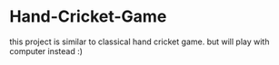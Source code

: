 # Hand-Cricket-Game
this project is similar to classical hand cricket game. but  will play with computer instead :)

